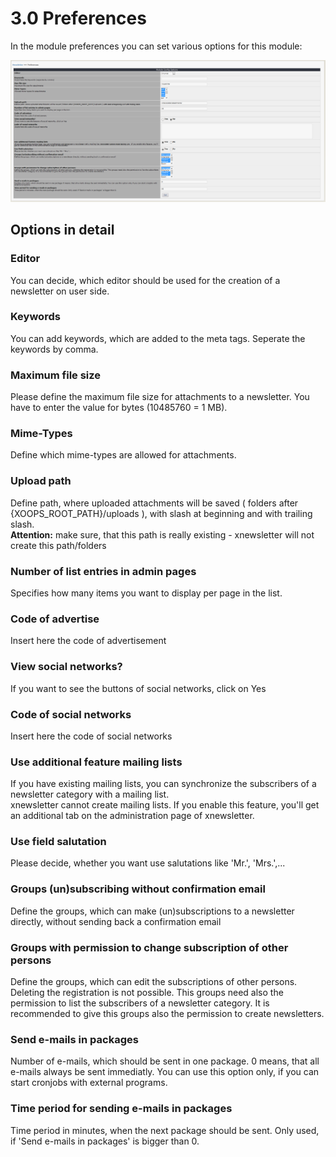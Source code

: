# 3.0 Preferences

In the module preferences you can set various options for this module:<br/>

![](preferences_en.PNG)


## Options in detail
### Editor
You can decide, which editor should be used for the creation of a newsletter on user side.

### Keywords
You can add keywords, which are added to the meta tags. Seperate the keywords by comma.

### Maximum file size
Please define the maximum file size for attachments to a newsletter. You have to enter the value for bytes (10485760 = 1 MB).


### Mime-Types
Define which mime-types are allowed for attachments.

### Upload path
Define path, where uploaded attachments will be saved ( folders after {XOOPS_ROOT_PATH}/uploads ), with slash at beginning and with trailing slash.<br/>
**Attention:** make sure, that this path is really existing - xnewsletter will not create this path/folders



### Number of list entries in admin pages
Specifies how many items you want to display per page in the list.
	

### Code of advertise
Insert here the code of advertisement
	

### View social networks?
If you want to see the buttons of social networks, click on Yes

### Code of social networks
Insert here the code of social networks
	
### Use additional feature mailing lists
If you have existing mailing lists, you can synchronize the subscribers of a newsletter category with a mailing list.<br/> xnewsletter cannot create mailing lists. If you enable this feature, you'll get an additional tab on the administration page of xnewsletter.

### Use field salutation
Please decide, whether you want use salutations like 'Mr.', 'Mrs.',...

### Groups (un)subscribing without confirmation email
Define the groups, which can make (un)subscriptions to a newsletter directly, without sending back a confirmation email
	
### Groups with permission to change subscription of other persons
Define the groups, which can edit the subscriptions of other persons. Deleting the registration is not possible. This groups need also the permission to list the subscribers of a newsletter category. It is recommended to give this groups also the permission to create newsletters.
	
### Send e-mails in packages
Number of e-mails, which should be sent in one package. 0 means, that all e-mails always be sent immediatly. You can use this option only, if you can start cronjobs with external programs.
	
### Time period for sending e-mails in packages
Time period in minutes, when the next package should be sent. Only used, if 'Send e-mails in packages' is bigger than 0.




